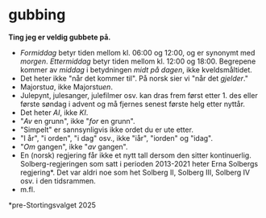 # gubbing
**Ting jeg er veldig gubbete på.**
- *Formiddag* betyr tiden mellom kl. 06:00 og 12:00, og er synonymt med *morgen*. *Ettermiddag* betyr tiden mellom kl. 12:00 og 18:00. Begrepene kommer av *middag* i betydningen *midt på dagen*, ikke kveldsmåltidet.
- Det heter ikke "når det kommer til". På norsk sier vi "når det *gjelder*."
- Majorstu*a*, ikke Majorstu*en*. 
- Julepynt, julesanger, julefilmer osv. kan dras frem først etter 1. des eller første søndag i advent og må fjernes senest første helg etter nyttår.
- Det heter *AI*, ikke *KI*.
- "_Av_ en grunn", ikke "_for_ en grunn".
- "Simpelt" er sannsynligvis ikke ordet du er ute etter.
- "I år", "i orden", "i dag" osv., ikke "iår", "iorden" og "idag".
- "_Om_ gangen", ikke "_av_ gangen".
- En (norsk) regjering får ikke et nytt tall dersom den sitter kontinuerlig. Solberg-regjeringen som satt i perioden 2013-2021 heter Erna Solbergs regjering*. Det var aldri noe som het Solberg II, Solberg III, Solberg IV osv. i den tidsrammen.
- m.fl.

*pre-Stortingsvalget 2025
